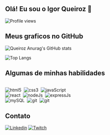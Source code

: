 ## Olá! Eu sou o Igor Queiroz 🤙

<p aling="left"> <img src="https://komarev.com/ghpvc/?username=igorqrozo&color=orange" alt="Profile views" /> </p>

## Meus graficos no GitHub

![Queiroz Anurag's GitHub stats](https://github-readme-stats.vercel.app/api?username=igorqroz&show_icons=true&theme=vision-friendly-dark)

![Top Langs](https://github-readme-stats.vercel.app/api/top-langs/?username=anuraghazra&layout=compact&theme=vision-friendly-dark)

## Algumas de minhas habilidades

<div style="display: inline-block"><br/>
    <img aling="center" alt="html5" src="https://img.shields.io/badge/HTML5-E34F26?style=for-the-badge&logo=html5&logoColor=white"/>&nbsp;
    <img aling="center" alt="css3" src="https://img.shields.io/badge/CSS3-1572B6?style=for-the-badge&logo=css3&logoColor=white"/>&nbsp;
    <img aling="center" alt="javaScript" src="https://img.shields.io/badge/JavaScript-F7DF1E?style=for-the-badge&logo=javascript&logoColor=black"/>&nbsp;<br/>
    <img aling="center" alt="react" src="https://img.shields.io/badge/React-20232A?style=for-the-badge&logo=react&logoColor=61DAFB"/>&nbsp;
    <img aling="center" alt="nodeJs" src="https://img.shields.io/badge/Node.js-43853D?style=for-the-badge&logo=node.js&logoColor=white"/>&nbsp;
    <img aling="center" alt="expressJs" src="https://img.shields.io/badge/Express.js-404D59?style=for-the-badge"/>&nbsp;<br/>
    <img aling="center" alt="mySQL" src="https://img.shields.io/badge/MySQL-00000F?style=for-the-badge&logo=mysql&logoColor=white"/>&nbsp;
    <img aling="center" alt="git" src="https://img.shields.io/badge/GIT-E44C30?style=for-the-badge&logo=git&logoColor=white"/>&nbsp;
    <img aling="center" alt="git" src="https://img.shields.io/badge/Visual_Studio_Code-0078D4?style=for-the-badge&logo=visual%20studio%20code&logoColor=white"/>&nbsp;
</div>

## Contato

[![Linkedin](https://img.shields.io/badge/LinkedIn-0077B5?style=for-the-badge&logo=linkedin&logoColor=white)](https://www.linkedin.com/in/igorqroz/)
[![Twitch](https://img.shields.io/badge/Twitch-9146FF?style=for-the-badge&logo=twitch&logoColor=white)](https://www.twitch.tv/thefleat)
